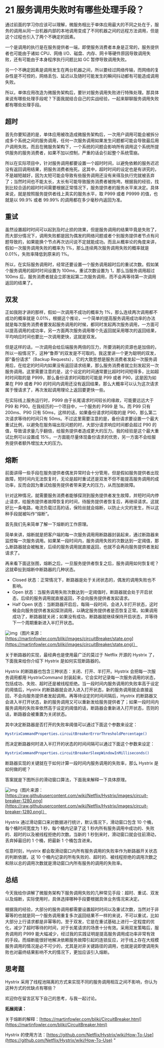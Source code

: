 # 21 服务调用失败时有哪些处理手段？

通过前面的学习你应该可以理解，微服务相比于单体应用最大的不同之处在于，服务的调用从同一台机器内部的本地调用变成了不同机器之间的远程方法调用，但是这个过程也引入了两个不确定的因素。

一个是调用的执行是在服务提供者一端，即使服务消费者本身是正常的，服务提供者也可能由于诸如 CPU、网络 I/O、磁盘、内存、网卡等硬件原因导致调用失败，还有可能由于本身程序执行问题比如 GC 暂停导致调用失败。

另一个不确定因素是调用发生在两台机器之间，所以要经过网络传输，而网络的复杂性是不可控的，网络丢包、延迟以及随时可能发生的瞬间抖动都有可能造成调用失败。

所以，单体应用改造为微服务架构后，要针对服务调用失败进行特殊处理。那具体来说有哪些处理手段呢？下面我就结合自己的实战经验，一起来聊聊服务调用失败都有哪些处理手段。

## 超时

首先你要知道的是，单体应用被改造成微服务架构后，一次用户调用可能会被拆分成多个系统之间的服务调用，任何一次服务调用如果发生问题都可能会导致最后用户调用失败。而且在微服务架构下，一个系统的问题会影响所有调用这个系统所提供服务的服务消费者，如果不加以控制，严重的话会引起整个系统雪崩。

所以在实际项目中，针对服务调用都要设置一个超时时间，以避免依赖的服务迟迟没有返回调用结果，把服务消费者拖死。这其中，超时时间的设定也是有讲究的，不是越短越好，因为太短可能会导致有些服务调用还没有来得及执行完就被丢弃了；当然时间也不能太长，太长有可能导致服务消费者被拖垮。根据我的经验，找到比较合适的超时时间需要根据正常情况下，服务提供者的服务水平来决定。具体来说，就是按照服务提供者线上真实的服务水平，取 P999 或者 P9999 的值，也就是以 99.9% 或者 99.99% 的调用都在多少毫秒内返回为准。

## 重试

虽然设置超时时间可以起到及时止损的效果，但是服务调用的结果毕竟是失败了，而大部分情况下，调用失败都是因为偶发的网络问题或者个别服务提供者节点有问题导致的，如果能换个节点再次访问说不定就能成功。而且从概率论的角度来讲，假如一次服务调用失败的概率为 1%，那么连续两次服务调用失败的概率就是 0.01%，失败率降低到原来的 1%。

所以，在实际服务调用时，经常还要设置一个服务调用超时后的重试次数。假如某个服务调用的超时时间设置为 100ms，重试次数设置为 1，那么当服务调用超过 100ms 后，服务消费者就会立即发起第二次服务调用，而不会再等待第一次调用返回的结果了。

## 双发

正如我刚才讲的那样，假如一次调用不成功的概率为 1%，那么连续两次调用都不成功的概率就是 0.01%，根据这个推论，一个简单的提高服务调用成功率的办法就是每次服务消费者要发起服务调用的时候，都同时发起两次服务调用，一方面可以提高调用的成功率，另一方面两次服务调用哪个先返回就采用哪次的返回结果，平均响应时间也要比一次调用更快，这就是双发。

但是这样的话，一次调用会给后端服务两倍的压力，所要消耗的资源也是加倍的，所以一般情况下，这种“鲁莽”的双发是不可取的。我这里讲一个更为聪明的双发，即“备份请求”（Backup Requests），它的大致思想是服务消费者发起一次服务调用后，在给定的时间内如果没有返回请求结果，那么服务消费者就立刻发起另一次服务调用。这里需要注意的是，这个设定的时间通常要比超时时间短得多，比如超时时间取的是 P999，那么备份请求时间取的可能是 P99 或者 P90，这是因为如果在 P99 或者 P90 的时间内调用还没有返回结果，那么大概率可以认为这次请求属于慢请求了，再次发起调用理论上返回要更快一些。

在实际线上服务运行时，P999 由于长尾请求时间较长的缘故，可能要远远大于 P99 和 P90。在我经历的一个项目中，一个服务的 P999 是 1s，而 P99 只有 200ms、P90 只有 50ms，这样的话，如果备份请求时间取的是 P90，那么第二次请求等待的时间只有 50ms。不过这里需要注意的是，备份请求要设置一个最大重试比例，以避免在服务端出现问题的时，大部分请求响应时间都会超过 P90 的值，导致请求量几乎翻倍，给服务提供者造成更大的压力。我的经验是这个最大重试比例可以设置成 15%，一方面能尽量体现备份请求的优势，另一方面不会给服务提供者额外增加太大的压力。

## 熔断

前面讲得一些手段在服务提供者偶发异常时会十分管用，但是假如服务提供者出现故障，短时间内无法恢复时，无论是超时重试还是双发不但不能提高服务调用的成功率，反而会因为重试给服务提供者带来更大的压力，从而加剧故障。

针对这种情况，就需要服务消费者能够探测到服务提供者发生故障，并短时间内停止请求，给服务提供者故障恢复的时间，待服务提供者恢复后，再继续请求。这就好比一条电路，电流负载过高的话，保险丝就会熔断，以防止火灾的发生，所以这种手段就被叫作“熔断”。

首先我们先来简单了解一下熔断的工作原理。

简单来讲，熔断就是把客户端的每一次服务调用用断路器封装起来，通过断路器来监控每一次服务调用。如果某一段时间内，服务调用失败的次数达到一定阈值，那么断路器就会被触发，后续的服务调用就直接返回，也就不会再向服务提供者发起请求了。

再来看下面这张图，熔断之后，一旦服务提供者恢复之后，服务调用如何恢复呢？这就牵扯到熔断中断路器的几种状态。

- Closed 状态：正常情况下，断路器是处于关闭状态的，偶发的调用失败也不影响。
- Open 状态：当服务调用失败次数达到一定阈值时，断路器就会处于开启状态，后续的服务调用就直接返回，不会向服务提供者发起请求。
- Half Open 状态：当断路器开启后，每隔一段时间，会进入半打开状态，这时候会向服务提供者发起探测调用，以确定服务提供者是否恢复正常。如果调用成功了，断路器就关闭；如果没有成功，断路器就继续保持开启状态，并等待下一个周期重新进入半打开状态。

![img](assets/caf39c417373e0261da5717d1442958a.png)（图片来源：[https://martinfowler.com/bliki/images/circuitBreaker/state.png](https://martinfowler.com/bliki/images/circuitBreaker/state.png)）

关于断路器的实现，最经典也是使用最广泛的莫过于 Netflix 开源的 Hystrix 了，下面我来给你介绍下 Hystrix 是如何实现断路器的。

Hystrix 的断路器也包含三种状态：关闭、打开、半打开。Hystrix 会把每一次服务调用都用 HystrixCommand 封装起来，它会实时记录每一次服务调用的状态，包括成功、失败、超时还是被线程拒绝。当一段时间内服务调用的失败率高于设定的阈值后，Hystrix 的断路器就会进入进入打开状态，新的服务调用就会直接返回，不会向服务提供者发起调用。再等待设定的时间间隔后，Hystrix 的断路器又会进入半打开状态，新的服务调用又可以重新发给服务提供者了；如果一段时间内服务调用的失败率依然高于设定的阈值的话，断路器会重新进入打开状态，否则的话，断路器会被重置为关闭状态。

其中决定断路器是否打开的失败率阈值可以通过下面这个参数来设定：

```bash
HystrixCommandProperties.circuitBreakerErrorThresholdPercentage()

```

而决定断路器何时进入半打开的状态的时间间隔可以通过下面这个参数来设定：

```bash
HystrixCommandProperties.circuitBreakerSleepWindowInMilliseconds()

```

断路器实现的关键就在于如何计算一段时间内服务调用的失败率，那么 Hystrix 是如何做的呢？

答案就是下图所示的滑动窗口算法，下面我来解释一下具体原理。

![img](assets/ab8715bb51480098449ffe5b44db9c31.png)（图片来源：[https://raw.githubusercontent.com/wiki/Netflix/Hystrix/images/circuit-breaker-1280.png](https://raw.githubusercontent.com/wiki/Netflix/Hystrix/images/circuit-breaker-1280.png)）

Hystrix 通过滑动窗口来对数据进行统计，默认情况下，滑动窗口包含 10 个桶，每个桶时间宽度为 1 秒，每个桶内记录了这 1 秒内所有服务调用中成功的、失败的、超时的以及被线程拒绝的次数。当新的 1 秒到来时，滑动窗口就会往前滑动，丢弃掉最旧的 1 个桶，把最新 1 个桶包含进来。

任意时刻，Hystrix 都会取滑动窗口内所有服务调用的失败率作为断路器开关状态的判断依据，这 10 个桶内记录的所有失败的、超时的、被线程拒绝的调用次数之和除以总的调用次数就是滑动窗口内所有服务的调用的失败率。

## 总结

今天我给你讲解了微服务架构下服务调用失败的几种常见手段：超时、重试、双发以及熔断，实际使用时，具体选择哪种手段要根据具体业务情况来决定。

根据我的经验，大部分的服务调用都需要设置超时时间以及重试次数，当然对于非幂等的也就是同一个服务调用重复多次返回结果不一样的来说，不可以重试，比如大部分上行请求都是非幂等的。至于双发，它是在重试基础上进行一定程度的优化，减少了超时等待的时间，对于长尾请求的场景十分有效。采用双发策略后，服务调用的 P999 能大幅减少，经过我的实践证明是提高服务调用成功率非常有效的手段。而熔断能很好地解决依赖服务故障引起的连锁反应，对于线上存在大规模服务调用的情况是必不可少的，尤其是对非关键路径的调用，也就是说即使调用失败也对最终结果影响不大的情况下，更加应该引入熔断。

## 思考题

Hystrix 采用了线程池隔离的方式来实现不同的服务调用相互之间不影响，你认为这种方式的优缺点有哪些？

欢迎你在留言区写下自己的思考，与我一起讨论。

**拓展阅读：**

关于熔断的解释：[https://martinfowler.com/bliki/CircuitBreaker.html](https://martinfowler.com/bliki/CircuitBreaker.html)

Hystrix 的使用方法：[https://github.com/Netflix/Hystrix/wiki/How-To-Use](https://github.com/Netflix/Hystrix/wiki/How-To-Use) "
